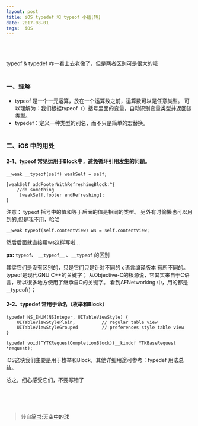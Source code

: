 ```yaml
---
layout: post
title: iOS typedef 和 typeof 小结[转]
date: 2017-08-01
tags:  iOS   
---
```


<br><br>

typeof & typedef 咋一看上去老像了，但是两者区别可是很大的哦
<br><br>

### 一、理解

* typeof 是一个一元运算，放在一个运算数之前，运算数可以是任意类型。
可以理解为：我们根据typeof（）括号里面的变量，自动识别变量类型并返回该类型。
* typedef：定义一种类型的别名，而不只是简单的宏替换。
<br><br>

### 二、iOS 中的用处

#### 2-1、typeof 常见运用于Block中，避免循环引用发生的问题。

```
__weak __typeof(self) weakSelf = self;
```

```
[weakSelf addFooterWithRefreshingBlock:^{
    //do something
     [weakSelf.footer endRefreshing];
}
```

注意： typeof 括号中的值和等于后面的值是相同的类型。
另外有时偷懒也可以用到的,但是我不用，哈哈

```
__weak typeof(self.contentView) ws = self.contentView;
```

然后后面就直接用ws这样写啦...

**ps:**  ```typeof```、 ```__typeof__``` 、```__typeof``` 的区别

其实它们是没有区别的，只是它们只是针对不同的 c语言编译版本 有所不同的。
typeof是现代GNU C++的关键字；
从Objective-C的根源说，它其实来自于C语言，所以很多地方使用了继承自C的关键字。
看到AFNetworking 中，用的都是__typeof()；

#### 2-2、typedef 常用于命名（枚举和Block）

```
typedef NS_ENUM(NSInteger, UITableViewStyle) {
    UITableViewStylePlain,          // regular table view
    UITableViewStyleGrouped         // preferences style table view
}
```
```
typedef void(^YTKRequestCompletionBlock)(__kindof YTKBaseRequest *request);
```

iOS这块我们主要是用于枚举和Block，其他详细用途可参考：typedef 用法总结。

总之，细心感受它们，不要写错了

<br><br><br>
> 转自[简书:天空中的球](http://www.jianshu.com/p/f1c0f4aaa63a)


